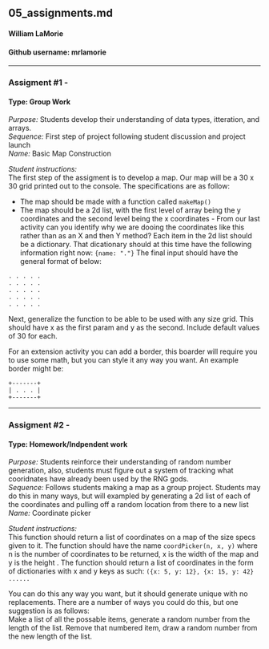 ## 05_assignments.md
#### William LaMorie
#### Github username: mrlamorie

---
### Assigment #1 - <br>
#### Type: Group Work <br>
_Purpose:_ Students develop their understanding of data types, itteration, and arrays.<br>
_Sequence:_ First step of project following student discussion and project launch <br>
_Name:_ Basic Map Construction

_Student instructions:_<br>
The first step of the assigment is to develop a map. Our map will be a 30 x 30 grid printed out to the console. The specifications are as follow:
- The map should be made with a function called `makeMap()`
- The map should be a 2d list, with the first level of array being the y coordinates and the second level being the x coordinates - 
From our last activity can you identify why we are dooing the coordinates like this rather than as an X and then Y method?
Each item in the 2d list should be a dictionary. That dicationary should at this time have the following information right now:
`{name: "."}`
The final input should have the general format of below:<br>
```
. . . . .
. . . . .
. . . . .
. . . . .
. . . . .
````
Next, generalize the function to be able to be used with any size grid. This should have x as the first param and y as the second. Include default values of 30 for each.

For an extension activity you can add a border, this boarder will require you to use some math, but you can style it any way you want. An example border might be:<br>
```
+-------+
| . . . |
+-------+
```

---
### Assigment #2 - <br>
#### Type: Homework/Indpendent work <br>
_Purpose:_ Students reinforce their understanding of random number generation, also, students must figure out a system of tracking what cooridnates have already been used by the RNG gods.<br>
_Sequence:_ Follows students making a map as a group project. Students may do this in many ways, but will exampled by generating a 2d list of each of the coordinates and pulling off a random location from there to a new list
_Name:_ Coordinate picker

_Student instructions:_ <br>
This function should return a list of coordinates on a map of the size specs given to it. 
The function should have the name `coordPicker(n, x, y)` where n is the number of coordinates to be returned, x is the width of the map and y is the height .
The function should return a list of coordinates in the form of dictionaries with x and y keys as such: `({x: 5, y: 12}, {x: 15, y: 42} ......` 

You can do this any way you want, but it should generate unique with no replacements. There are a number of ways you could do this, but one suggestion is as follows:<br>
Make a list of all the possable items, generate a random number from the length of the list. Remove that numbered item, draw a random number from the new length of the list.